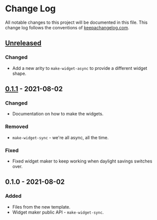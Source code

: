 # Change Log
All notable changes to this project will be documented in this file. This change log follows the conventions of [keepachangelog.com](http://keepachangelog.com/).

## [Unreleased]
### Changed
- Add a new arity to `make-widget-async` to provide a different widget shape.

## [0.1.1] - 2021-08-02
### Changed
- Documentation on how to make the widgets.

### Removed
- `make-widget-sync` - we're all async, all the time.

### Fixed
- Fixed widget maker to keep working when daylight savings switches over.

## 0.1.0 - 2021-08-02
### Added
- Files from the new template.
- Widget maker public API - `make-widget-sync`.

[Unreleased]: https://github.com/your-name/random-clojure-function/compare/0.1.1...HEAD
[0.1.1]: https://github.com/your-name/random-clojure-function/compare/0.1.0...0.1.1
